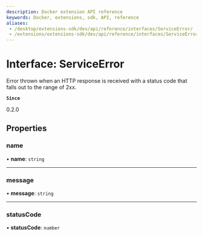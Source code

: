 ```yaml
---
description: Docker extension API reference
keywords: Docker, extensions, sdk, API, reference
aliases:
 - /desktop/extensions-sdk/dev/api/reference/interfaces/ServiceError/
 - /extensions/extensions-sdk/dev/api/reference/interfaces/ServiceError/
---
```


# Interface: ServiceError

Error thrown when an HTTP response is received with a status code that falls
out to the range of 2xx.

**`Since`**

0.2.0

## Properties

### name

• **name**: `string`

___

### message

• **message**: `string`

___

### statusCode

• **statusCode**: `number`
